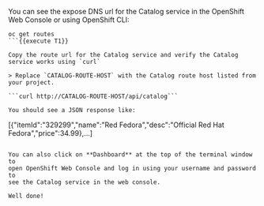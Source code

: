 You can see the expose DNS url for the Catalog service in the OpenShift Web Console or using 
OpenShift CLI:

```
oc get routes
```{{execute T1}}

Copy the route url for the Catalog service and verify the Catalog service works using `curl`

> Replace `CATALOG-ROUTE-HOST` with the Catalog route host listed from your project.

```curl http://CATALOG-ROUTE-HOST/api/catalog```

You should see a JSON response like:
```
[{"itemId":"329299","name":"Red Fedora","desc":"Official Red Hat Fedora","price":34.99},...]
```

You can also click on **Dashboard** at the top of the terminal window to 
open OpenShift Web Console and log in using your username and password to 
see the Catalog service in the web console.

Well done!
